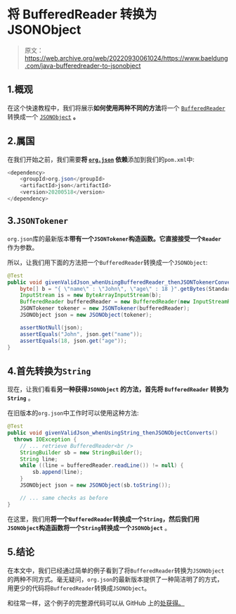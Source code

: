 # 将 BufferedReader 转换为 JSONObject

> 原文：<https://web.archive.org/web/20220930061024/https://www.baeldung.com/java-bufferedreader-to-jsonobject>

## 1.概观

在这个快速教程中，我们将展示**如何使用两种不同的方法**将一个 [`BufferedReader`](/web/20220630134032/https://www.baeldung.com/java-buffered-reader) 转换成一个 [`JSONObject`](/web/20220630134032/https://www.baeldung.com/java-org-json#jsonobject) **。**

## 2.属国

在我们开始之前，我们需要**将 [`org.json`](https://web.archive.org/web/20220630134032/https://search.maven.org/search?q=g:org.json%20AND%20a:json&core=gav) 依赖**添加到我们的`pom.xml`中:

```java
<dependency>
    <groupId>org.json</groupId>
    <artifactId>json</artifactId>
    <version>20200518</version>
</dependency>
```

## 3.`JSONTokener`

`org.json`库的最新版本**带有一个`JSONTokener`构造函数。它直接接受一个`Reader`** 作为参数。

所以，让我们用下面的方法把一个`BufferedReader`转换成一个`JSONObject`:

```java
@Test
public void givenValidJson_whenUsingBufferedReader_thenJSONTokenerConverts() {
    byte[] b = "{ \"name\" : \"John\", \"age\" : 18 }".getBytes(StandardCharsets.UTF_8);
    InputStream is = new ByteArrayInputStream(b);
    BufferedReader bufferedReader = new BufferedReader(new InputStreamReader(is));
    JSONTokener tokener = new JSONTokener(bufferedReader);
    JSONObject json = new JSONObject(tokener);

    assertNotNull(json);
    assertEquals("John", json.get("name"));
    assertEquals(18, json.get("age"));
} 
```

## 4.首先转换为`String`

现在，让我们看看**另一种获得`JSONObject` 的方法，首先将 `BufferedReader` 转换为 `String`** 。

在旧版本的`org.json`中工作时可以使用这种方法:

```java
@Test
public void givenValidJson_whenUsingString_thenJSONObjectConverts()
  throws IOException {
    // ... retrieve BufferedReader<br />
    StringBuilder sb = new StringBuilder();
    String line;
    while ((line = bufferedReader.readLine()) != null) {
        sb.append(line);
    }
    JSONObject json = new JSONObject(sb.toString());

    // ... same checks as before
} 
```

在这里，我们用**将一个`BufferedReader`转换成一个`String`，然后我们用`JSONObject`构造函数将一个`String`转换成一个`JSONObject`** 。

## 5.结论

在本文中，我们已经通过简单的例子看到了将`BufferedReader`转换为`JSONObject`的两种不同方式。毫无疑问，`org.json`的最新版本提供了一种简洁明了的方式，用更少的代码将`BufferedReader`转换成`JSONObject`。

和往常一样，这个例子的完整源代码可以从 GitHub 上的[处获得。](https://web.archive.org/web/20220630134032/https://github.com/eugenp/tutorials/tree/master/core-java-modules/core-java-io-conversions-2)